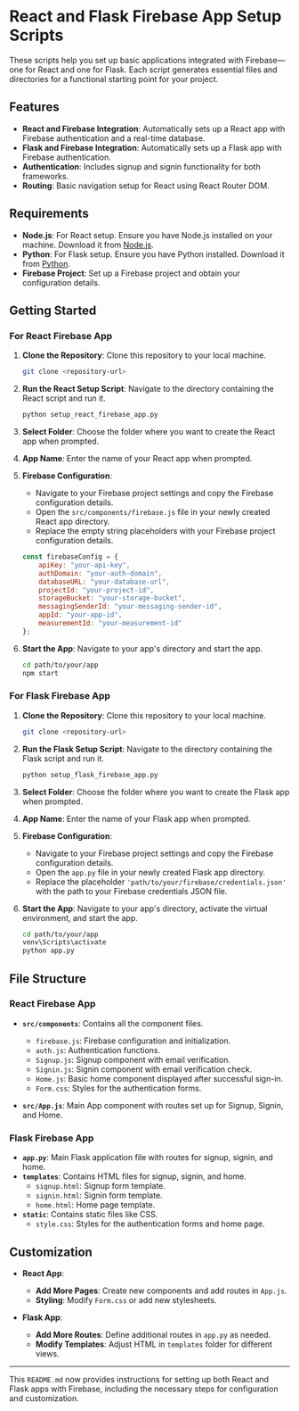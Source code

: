 # React and Flask Firebase App Setup Scripts

These scripts help you set up basic applications integrated with Firebase—one for React and one for Flask. Each script generates essential files and directories for a functional starting point for your project.

## Features

- **React and Firebase Integration**: Automatically sets up a React app with Firebase authentication and a real-time database.
- **Flask and Firebase Integration**: Automatically sets up a Flask app with Firebase authentication.
- **Authentication**: Includes signup and signin functionality for both frameworks.
- **Routing**: Basic navigation setup for React using React Router DOM.

## Requirements

- **Node.js**: For React setup. Ensure you have Node.js installed on your machine. Download it from [Node.js](https://nodejs.org/).
- **Python**: For Flask setup. Ensure you have Python installed. Download it from [Python](https://www.python.org/).
- **Firebase Project**: Set up a Firebase project and obtain your configuration details.

## Getting Started

### For React Firebase App

1. **Clone the Repository**: Clone this repository to your local machine.

   ```bash
   git clone <repository-url>
   ```

2. **Run the React Setup Script**: Navigate to the directory containing the React script and run it.

   ```bash
   python setup_react_firebase_app.py
   ```

3. **Select Folder**: Choose the folder where you want to create the React app when prompted.

4. **App Name**: Enter the name of your React app when prompted.

5. **Firebase Configuration**: 
   - Navigate to your Firebase project settings and copy the Firebase configuration details.
   - Open the `src/components/firebase.js` file in your newly created React app directory.
   - Replace the empty string placeholders with your Firebase project configuration details.

   ```javascript
   const firebaseConfig = {
       apiKey: "your-api-key",
       authDomain: "your-auth-domain",
       databaseURL: "your-database-url",
       projectId: "your-project-id",
       storageBucket: "your-storage-bucket",
       messagingSenderId: "your-messaging-sender-id",
       appId: "your-app-id",
       measurementId: "your-measurement-id"
   };
   ```

6. **Start the App**: Navigate to your app's directory and start the app.

   ```bash
   cd path/to/your/app
   npm start
   ```

### For Flask Firebase App

1. **Clone the Repository**: Clone this repository to your local machine.

   ```bash
   git clone <repository-url>
   ```

2. **Run the Flask Setup Script**: Navigate to the directory containing the Flask script and run it.

   ```bash
   python setup_flask_firebase_app.py
   ```

3. **Select Folder**: Choose the folder where you want to create the Flask app when prompted.

4. **App Name**: Enter the name of your Flask app when prompted.

5. **Firebase Configuration**:
   - Navigate to your Firebase project settings and copy the Firebase configuration details.
   - Open the `app.py` file in your newly created Flask app directory.
   - Replace the placeholder `'path/to/your/firebase/credentials.json'` with the path to your Firebase credentials JSON file.

6. **Start the App**: Navigate to your app's directory, activate the virtual environment, and start the app.

   ```bash
   cd path/to/your/app
   venv\Scripts\activate
   python app.py
   ```

## File Structure

### React Firebase App

- **`src/components`**: Contains all the component files.
  - `firebase.js`: Firebase configuration and initialization.
  - `auth.js`: Authentication functions.
  - `Signup.js`: Signup component with email verification.
  - `Signin.js`: Signin component with email verification check.
  - `Home.js`: Basic home component displayed after successful sign-in.
  - `Form.css`: Styles for the authentication forms.

- **`src/App.js`**: Main App component with routes set up for Signup, Signin, and Home.

### Flask Firebase App

- **`app.py`**: Main Flask application file with routes for signup, signin, and home.
- **`templates`**: Contains HTML files for signup, signin, and home.
  - `signup.html`: Signup form template.
  - `signin.html`: Signin form template.
  - `home.html`: Home page template.
- **`static`**: Contains static files like CSS.
  - `style.css`: Styles for the authentication forms and home page.

## Customization

- **React App**:
  - **Add More Pages**: Create new components and add routes in `App.js`.
  - **Styling**: Modify `Form.css` or add new stylesheets.

- **Flask App**:
  - **Add More Routes**: Define additional routes in `app.py` as needed.
  - **Modify Templates**: Adjust HTML in `templates` folder for different views.

---

This `README.md` now provides instructions for setting up both React and Flask apps with Firebase, including the necessary steps for configuration and customization.
